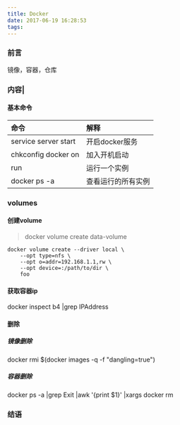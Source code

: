 ```yaml
---
title: Docker
date: 2017-06-19 16:28:53
tags:
---
```


### 前言
镜像，容器，仓库

### 内容|


#### 基本命令

|命令|解释|
|:--|:--|
|service server start|开启docker服务|
|chkconfig docker on  |加入开机启动|
|run|运行一个实例|
|docker ps -a |查看运行的所有实例
 

### volumes
#### 创建volume

> docker volume create data-volume

```
docker volume create --driver local \
    --opt type=nfs \
    --opt o=addr=192.168.1.1,rw \
    --opt device=:/path/to/dir \
    foo
```

#### 获取容器ip
docker inspect b4 |grep IPAddress


#### 删除

##### 镜像删除
docker rmi $(docker images -q -f "dangling=true")   

##### 容器删除
    
docker ps -a |grep Exit |awk '{print $1}' |xargs docker rm



### 结语
